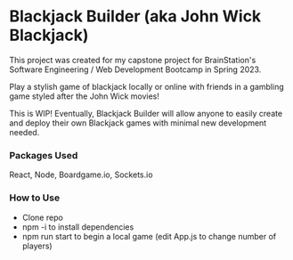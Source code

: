 # Blackjack Builder (aka John Wick Blackjack)

This project was created for my capstone project for BrainStation's Software Engineering / Web Development Bootcamp in Spring 2023.

Play a stylish game of blackjack locally or online with friends in a gambling game styled after the John Wick movies!

This is WIP! Eventually, Blackjack Builder will allow anyone to easily create and deploy their own Blackjack games with minimal new development needed.

### Packages Used

React, Node, Boardgame.io, Sockets.io

### How to Use

* Clone repo
* npm -i to install dependencies
* npm run start to begin a local game (edit App.js to change number of players)

